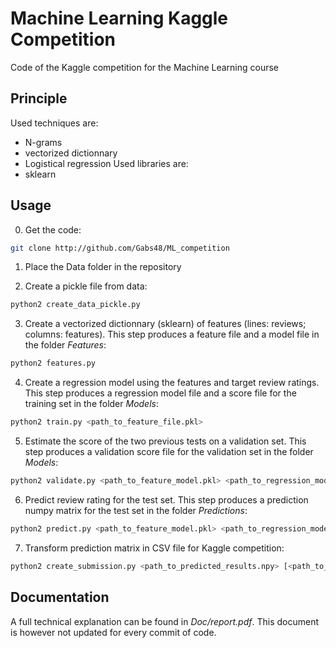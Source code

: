 # Machine Learning Kaggle Competition
Code of the Kaggle competition for the Machine Learning course

## Principle

Used techniques are:
- N-grams
- vectorized dictionnary
- Logistical regression
Used libraries are:
- sklearn

## Usage

0. Get the code:
~~~bash
git clone http://github.com/Gabs48/ML_competition
~~~
1. Place the Data folder in the repository

2. Create a pickle file from data:
~~~bash
python2 create_data_pickle.py
~~~

3. Create a vectorized dictionnary (sklearn) of features (lines: reviews; columns: features). This step produces a feature file and a model file in the folder *Features*:
~~~bash
python2 features.py
~~~

4. Create a regression model using the features and target review ratings. This step produces a regression model file and a score file for the training set in the folder *Models*:
~~~bash
python2 train.py <path_to_feature_file.pkl>
~~~

5. Estimate the score of the two previous tests on a validation set. This step produces a validation score file for the validation set in the folder *Models*:
~~~bash
python2 validate.py <path_to_feature_model.pkl> <path_to_regression_model.pkl>
~~~

6. Predict review rating for the test set. This step produces a prediction numpy matrix for the test set in the folder *Predictions*:
~~~bash
python2 predict.py <path_to_feature_model.pkl> <path_to_regression_model.pkl>
~~~

7. Transform prediction matrix in CSV file for Kaggle competition:
~~~bash
python2 create_submission.py <path_to_predicted_results.npy> [<path_to_CSV_file.csv>]
~~~

## Documentation
A full technical explanation can be found in *Doc/report.pdf*. This document is however not updated for every commit of code.
